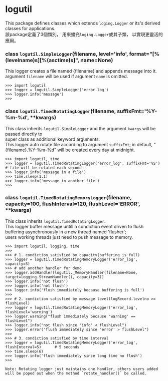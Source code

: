 # logutil
This package defines classes which extends ``loging.Logger`` or its's derived classes for applications.<br />
該package定義了3個類別， 用來擴充``loging.Logger``或其子類， 以實現更靈活的應用。


### class ``logutil.SimpleLogger``(filename, level='info', format="[%(levelname)s][%(asctime)s]", name=None)
This logger creates a file named {filename} and appends message into it. 
argument `filename` will be used if argument `name` is omitted.
```
>>> import logutil
>>> logger = logutil.SimpleLogger('error.log') 
>>> logger.info('message')                     
>>>
```

### class ``logutil.TimedRotatingLogger``(filename, suffixFmt='%Y-%m-%d', **kwargs)
This class inherits ``logutil.SimpleLogger`` and the argument `kwargs` will be passed directly to<br />
super class as additional keyword arguments.<br />
This logger auto rotate file according to argument `suffixFmt`; in default,  "{filename}.%Y-%m-%d" will be created every day at midnight.
```
>>> import logutil, time
>>> logger = logutil.TimedRotatingLogger('error_log', suffixFmt='%S')  # file will be rotated each second
>>> logger.info('message in a file')
>>> time.sleep(1.1)
>>> logger.info('message in another file')
>>>
```

### class ``logutil.TimedRotatingMemoryLogger``(filename, capacity=100, flushInterval=120, flushLevel='ERROR', **kwargs)
This class inherits ``logutil.TimedRotatingLogger``.<br />
This logger buffer message untill a condiction event driven to flush buffering asynchronously in a new thread named 'flusher';<br />
users working threads just need to push message to memory. 

```
>>> import logutil, logging, time
>>>
>>> # 1. condiction satisfied by capacity(buffering is full)
>>> logger = logutil.TimedRotatingMemoryLogger('error_log', capacity=3)
>>> # add another handler for demo
>>> logger.addHandler(logutil._MemoryHandler(filename=None, target=logging.StreamHandler(), capacity=3)) 
>>> logger.info('not flush')
>>> logger.info('not flush')
>>> logger.info('flush immediately because buffering is full')
>>>
>>> # 2. condiction satisfied by message level(logRecord.levelno >= flushLevel)
>>> logger = logutil.TimedRotatingMemoryLogger('error_log', flushLevel='warning')
>>> logger.warning("flush immediately because 'warning' == flushLevel")  
>>> logger.info("not flush since 'info' < flushLevel")
>>> logger.error('flush immediately since 'error' > flushLevel")   
>>>
>>> # 3. condiction satisfied by time interval
>>> logger = logutil.TimedRotatingMemoryLogger('error_log', flushInterval=5)      # 5 seconds
>>> time.sleep(6)
>>> logger.info('flush immediately since long time no flush')
>>>

Note: Rotating logger just maintains one handler, others users added will be poped out when the method `rotate_handler()` be called. 
```
